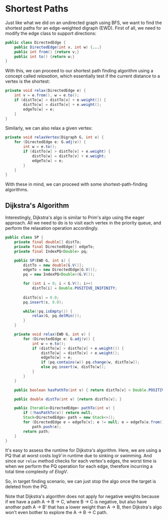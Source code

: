 # Shortest Paths

Just like what we did on an undirected graph using BFS, we want to find the shortest paths for an edge-weighted digraph (EWD). First of all, we need to modify the edge class to support directions:

```java
public class DirectedEdge {
    public DirectedEdge(int v, int w) {...}
    public int from() {return v;}
    public int to() {return w;}
}
```
With this, we can proceed to our shortest path finding algorithm using a concept called *relaxation*, which essentially test if the current distance to a vertex is the shortest:

```java
private void relax(DirectedEdge e) {
    int v = e.from(), w = e.to();
    if (distTo[w] > distTo[v] + e.weight()) {
        distTo[w] = distTo[v] + e.weight();
        edgeTo[w] = e;
    }
}
```

Similarly, we can also relax a given vertex:

```java
private void relaxVertex(Digraph G, int v) {
    for (DirectedEdge e: G.adj(v)) {
        int w = e.to();
        if (distTo[w] > distTo[v] + e.weight) {
            distTo[w] = distTo[v] + e.weight;
            edgeTo[w] = e;
        }
    }
}
```
With these in mind, we can proceed with some shortest-path-finding algorithms. 

## Dijkstra's Algorithm

Interestingly, Dijkstra's algo is similar to Prim's algo using the eager approach. All we need to do is to visit each vertex in the priority queue, and perform the relaxation operation accordingly.

```java
public class SP {
    private final double[] distTo;
    private final DirectedEdge[] edgeTo;
    private final IndexPQ<Double> pq;

    public SP(EWD G, int s) {
        distTo = new double[G.V()];
        edgeTo = new DirectedEdge[G.V()];
        pq = new IndexPQ<Double>(G.V());

        for (int i = 0; i < G.V(); i++)
            distTo[i] = Double.POSITIVE_INIFINITY;
        
        distTo[s] = 0.0;
        pq.insert(s, 0.0);

        while(!pq.isEmpty()) {
            relax(G, pq.delMin());
        }
    }

    private void relax(EWD G, int v) {
        for (DirectedEdge e: G.adj(v)) {
            int w = e.to();
            if (distTo[w] > distTo[v] + e.weight()) {
                distTo[w] = distTo[v] + e.weight();
                edgeTo[w] = e;
                if (pq.contains(w)) pq.change(w, distTo[w]);
                else pq.insert(w, distTo[w]);
            }
        }
    }

    public boolean hasPathTo(int v) { return distTo[v] < Double.POSITIVE_INFINITY;}

    public double distTo(int v) {return distTo[v]; }

    public Iterable<DirectedEdge> pathTo(int v) {
        if (!hasPathTo(v)) return null;
        Stack<DirectedEdge> path = new Stack<>();
        for (DirectedEdge e = edgeTo[v]; e != null; e = edgeTo[e.from()])
            path.push(e);
        return path;
    }
} 
```
It's easy to assess the runtime for Dijkstra's algorithm. Here, we are using a PQ that at worst costs *logV* in runtime due to sinking or swimming. And since our `relax` method checks for each vertex's edges, the worst time is when we perform the PQ operation for each edge, therefore incurring a total time complexity of *ElogV*.

So, in target finding scenario, we can just stop the algo once the target is deleted from the PQ.

Note that Dijkstra's algorithm does not apply for negative weights because if we have a path A -> B -> C, where B -> C is negative, but also have another path A -> B' that has a lower weight than A -> B, then Dijkstra's algo won't even bother to explore the A -> B -> C path.